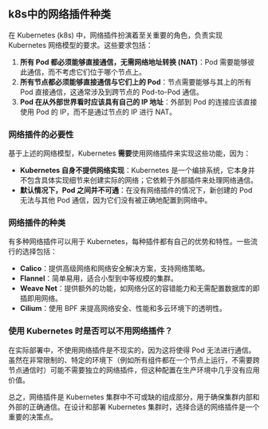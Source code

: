 ## k8s中的网络插件种类

在 Kubernetes (k8s) 中，网络插件扮演着至关重要的角色，负责实现 Kubernetes 网络模型的要求。这些要求包括：

1. **所有 Pod 都必须能够直接通信，无需网络地址转换 (NAT)**：Pod 需要能够彼此通信，而不考虑它们位于哪个节点上。
2. **所有节点都必须能够直接通信与它们上的 Pod**：节点需要能够与其上的所有 Pod 直接通信，这通常涉及到跨节点的 Pod-to-Pod 通信。
3. **Pod 在从外部世界看时应该具有自己的 IP 地址**：外部到 Pod 的连接应该直接使用 Pod 的 IP，而不是通过节点的 IP 进行 NAT。

### 网络插件的必要性

基于上述的网络模型，Kubernetes **需要**使用网络插件来实现这些功能，因为：

-   **Kubernetes 自身不提供网络实现**：Kubernetes 是一个编排系统，它本身并不包含具体实现细节来创建实际的网络；它依赖于外部插件来处理网络通信。
-   **默认情况下，Pod 之间并不可通**：在没有网络插件的情况下，新创建的 Pod 无法与其他 Pod 通信，因为它们没有被正确地配置到网络中。

### 网络插件的种类

有多种网络插件可以用于 Kubernetes，每种插件都有自己的优势和特性。一些流行的选择包括：

-   **Calico**：提供高级网络和网络安全解决方案，支持网络策略。
-   **Flannel**：简单易用，适合小型到中等规模的集群。
-   **Weave Net**：提供额外的功能，如网络分区的容错能力和无需配置数据库的即插即用网络。
-   **Cilium**：使用 BPF 来提高网络安全、性能和多云环境下的透明性。

### 使用 Kubernetes 时是否可以不用网络插件？

在实际部署中，不使用网络插件是不现实的，因为这将使得 Pod 无法进行通信。虽然在非常限制的、特定的环境下（例如所有组件都在一个节点上运行，不需要跨节点通信时）可能不需要独立的网络插件，但这种配置在生产环境中几乎没有应用价值。

总之，网络插件是 Kubernetes 集群中不可或缺的组成部分，用于确保集群内部和外部的正确通信。在设计和部署 Kubernetes 集群时，选择合适的网络插件是一个重要的决策点。

